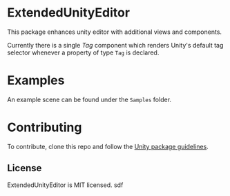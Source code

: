 # ExtendedUnityEditor
This package enhances unity editor with additional views and components.

Currently there is a single *Tag* component which renders Unity's default tag selector whenever a property of type `Tag` is declared.

# Examples
An example scene can be found under the `Samples` folder.

# Contributing
To contribute, clone this repo and follow the [Unity package guidelines](https://docs.unity3d.com/Manual/CustomPackages.html).

## License
ExtendedUnityEditor is MIT licensed.
sdf
